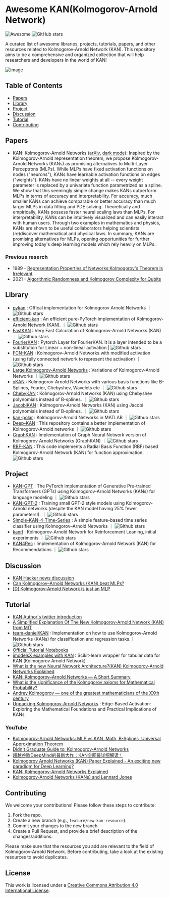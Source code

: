 # Awesome KAN(Kolmogorov-Arnold Network)


![Awesome](https://awesome.re/badge.svg) ![GitHub stars](https://img.shields.io/github/stars/mintisan/awesome-kan.svg?style=social)

A curated list of awesome libraries, projects, tutorials, papers, and other resources related to Kolmogorov-Arnold Network (KAN). This repository aims to be a comprehensive and organized collection that will help researchers and developers in the world of KAN!

![image](https://github.com/mintisan/awesome-kan/assets/9136049/5ce213da-5fe5-49bf-a210-01144a70c14e)


## Table of Contents

- [Papers](#papers)
- [Library](#library)
- [Project](#project)
- [Discussion](#discussion)
- [Tutorial](#tutorial)
- [Contributing](#contributing)


## Papers

- KAN: Kolmogorov-Arnold Networks ([arXiv](https://arxiv.org/abs/2404.19756), [dark mode](https://synthical.com/abs/2404.19756?is_dark=true)): Inspired by the Kolmogorov-Arnold representation theorem, we propose Kolmogorov-Arnold Networks (KANs) as promising alternatives to Multi-Layer Perceptrons (MLPs). While MLPs have fixed activation functions on nodes ("neurons"), KANs have learnable activation functions on edges ("weights"). KANs have no linear weights at all -- every weight parameter is replaced by a univariate function parametrized as a spline. We show that this seemingly simple change makes KANs outperform MLPs in terms of accuracy and interpretability. For accuracy, much smaller KANs can achieve comparable or better accuracy than much larger MLPs in data fitting and PDE solving. Theoretically and empirically, KANs possess faster neural scaling laws than MLPs. For interpretability, KANs can be intuitively visualized and can easily interact with human users. Through two examples in mathematics and physics, KANs are shown to be useful collaborators helping scientists (re)discover mathematical and physical laws. In summary, KANs are promising alternatives for MLPs, opening opportunities for further improving today's deep learning models which rely heavily on MLPs.

### Previous reserch

- 1989 - [Representation Properties of Networks:Kolmogorov's Theorem Is Irrelevant](http://cbcl.mit.edu/people/poggio/journals/girosi-poggio-NeuralComputation-1989.pdf)
- 2021 - [Algorithmic Randomness and Kolmogorov Complexity for Qubits](https://arxiv.org/abs/2106.14280)

## Library

- [pykan](https://github.com/KindXiaoming/pykan) : Offical implementation for Kolmogorov Arnold Networks ｜ ![Github stars](https://img.shields.io/github/stars/KindXiaoming/pykan.svg)
- [efficient-kan](https://github.com/Blealtan/efficient-kan) : An efficient pure-PyTorch implementation of Kolmogorov-Arnold Network (KAN). ｜ ![Github stars](https://img.shields.io/github/stars/Blealtan/efficient-kan.svg)
- [FastKAN](https://github.com/ZiyaoLi/fast-kan) : Very Fast Calculation of Kolmogorov-Arnold Networks (KAN)  ｜ ![Github stars](https://img.shields.io/github/stars/ZiyaoLi/fast-kan.svg)
- [FourierKAN](https://github.com/GistNoesis/FourierKAN/) : Pytorch Layer for FourierKAN. It is a layer intended to be a substitution for Linear + non-linear activation |  ![Github stars](https://img.shields.io/github/stars/GistNoesis/FourierKAN.svg)
- [FCN-KAN](https://github.com/Zhangyanbo/FCN-KAN) : Kolmogorov–Arnold Networks with modified activation (using fully connected network to represent the activation) ｜ ![Github stars](https://img.shields.io/github/stars/Zhangyanbo/FCN-KAN.svg)
- [Large Kolmogorov-Arnold Networks](https://github.com/Indoxer/LKAN) : Variations of Kolmogorov-Arnold Networks ｜ ![Github stars](https://img.shields.io/github/stars/Indoxer/LKAN.svg)
- [xKAN](https://github.com/mlsquare/xKAN) : Kolmogorov-Arnold Networks with various basis functions like B-Splines, Fourier, Chebyshev, Wavelets etc ｜ ![Github stars](https://img.shields.io/github/stars/mlsquare/xKAN.svg)
- [ChebyKAN](https://github.com/SynodicMonth/ChebyKAN) : Kolmogorov-Arnold Networks (KAN) using Chebyshev polynomials instead of B-splines. ｜ ![Github stars](https://img.shields.io/github/stars/SynodicMonth/ChebyKAN.svg)
- [JacobiKAN](https://github.com/SpaceLearner/JacobiKAN) : Kolmogorov-Arnold Networks (KAN) using Jacobi polynomials instead of B-splines. ｜ ![Github stars](https://img.shields.io/github/stars/SpaceLearner/JacobiKAN.svg)
- [kan-polar](https://github.com/mpoluektov/kan-polar) : Kolmogorov-Arnold Networks in MATLAB ｜ ![Github stars](https://img.shields.io/github/stars/mpoluektov/kan-polar.svg)
- [Deep-KAN](https://github.com/sidhu2690/Deep-KAN) : This repository contains a better implementation of Kolmogorov-Arnold networks ｜ ![Github stars](https://img.shields.io/github/stars/sidhu2690/Deep-KAN.svg)
- [GraphKAN](https://github.com/WillHua127/GraphKAN-Graph-Kolmogorov-Arnold-Networks) : Implementation of Graph Neural Network version of Kolmogorov Arnold Networks (GraphKAN) ｜ ![Github stars](https://img.shields.io/github/stars/WillHua127/GraphKAN-Graph-Kolmogorov-Arnold-Networks.svg)
- [RBF-KAN](https://github.com/sidhu2690/RBF-KAN) : This code implements a Radial Basis Function (RBF) based Kolmogorov-Arnold Network (KAN) for function approximation. ｜ ![Github stars](https://img.shields.io/github/stars/sidhu2690/RBF-KAN.svg)


## Project

- [KAN-GPT](https://github.com/AdityaNG/kan-gpt) : The PyTorch implementation of Generative Pre-trained Transformers (GPTs) using Kolmogorov-Arnold Networks (KANs) for language modeling ｜ ![Github stars](https://img.shields.io/github/stars/AdityaNG/kan-gpt.svg)
- [KAN-GPT-2](https://github.com/CG80499/KAN-GPT-2) : Training small GPT-2 style models using Kolmogorov-Arnold networks.(despite the KAN model having 25% fewer parameters!). ｜ ![Github stars](https://img.shields.io/github/stars/CG80499/KAN-GPT-2.svg)
- [Simple-KAN-4-Time-Series](https://github.com/MSD-IRIMAS/Simple-KAN-4-Time-Series) : A simple feature-based time series classifier using Kolmogorov–Arnold Networks ｜ ![Github stars](https://img.shields.io/github/stars/MSD-IRIMAS/Simple-KAN-4-Time-Series.svg)
- [kanrl](https://github.com/riiswa/kanrl) : Kolmogorov-Arnold Network for Reinforcement Leaning, initial experiments ｜ ![Github stars](https://img.shields.io/github/stars/riiswa/kanrl.svg)
- [KAN4Rec](https://github.com/TianyuanYang/KAN4Rec) : Implementation of Kolmogorov-Arnold Network (KAN) for Recommendations ｜ ![Github stars](https://img.shields.io/github/stars/TianyuanYang/KAN4Rec.svg)




## Discussion

- [KAN Hacker news discussion](https://news.ycombinator.com/item?id=40219205)
- [Can Kolmogorov–Arnold Networks (KAN) beat MLPs?](https://pub.towardsai.net/can-kolmogorov-arnold-networks-kan-beat-mlps-060fc34da9ce)
- [[D] Kolmogorov-Arnold Network is just an MLP](https://www.reddit.com/r/MachineLearning/comments/1clcu5i/d_kolmogorovarnold_network_is_just_an_mlp/)

## Tutorial

- [KAN Author's twitter introduction](https://twitter.com/ZimingLiu11/status/1785483967719981538)
- [A Simplified Explanation Of The New Kolmogorov-Arnold Network (KAN) from MIT](https://medium.com/@isaakmwangi2018/a-simplified-explanation-of-the-new-kolmogorov-arnold-network-kan-from-mit-cbb59793a040)
- [team-daniel/KAN](https://github.com/team-daniel/KAN) : Implementation on how to use Kolmogorov-Arnold Networks (KANs) for classification and regression tasks.｜ ![Github stars](https://img.shields.io/github/stars/team-daniel/KAN.svg)
- [Official Tutorial Notebooks](https://github.com/KindXiaoming/pykan/tree/master/tutorials)
- [imodelsX examples with KAN](https://github.com/csinva/imodelsX/blob/master/demo_notebooks/kan.ipynb) : Scikit-learn wrapper for tabular data for KAN (Kolmogorov Arnold Network)
- [What is the new Neural Network Architecture?(KAN) Kolmogorov-Arnold Networks Explained](https://medium.com/@zahmed333/what-is-the-new-neural-network-architecture-kan-kolmogorov-arnold-networks-explained-d2787b013ade)
- [KAN: Kolmogorov–Arnold Networks — A Short Summary](https://kargarisaac.medium.com/kan-kolmogorov-arnold-networks-a-short-summary-a1aef1336990)
- [What is the significance of the Kolmogorov axioms for Mathematical Probability?](https://www.cantorsparadise.com/what-is-the-significance-of-the-kolmogorov-axioms-for-mathematical-probability-ba4eb5551e7e)
- [Andrey Kolmogorov — one of the greatest mathematicians of the XXth century](https://valeman.medium.com/andrey-kolmogorov-one-of-the-greatest-mathematicians-of-the-xxst-century-4167ad02d10)
- [Unpacking Kolmogorov-Arnold Networks](https://pub.towardsai.net/unpacking-kolmogorov-arnold-networks-84ff98463370) : Edge-Based Activation: Exploring the Mathematical Foundations and Practical Implications of KANs

### YouTube
- [Kolmogorov-Arnold Networks: MLP vs KAN, Math, B-Splines, Universal Approximation Theorem](https://www.youtube.com/watch?v=-PFIkkwWdnM&t=1515s&ab_channel=UmarJamil)
- [Didn't Graduate Guide to: Kolmogorov-Arnold Networks](https://www.youtube.com/watch?app=desktop&v=3XAW0kqbH2Q&feature=youtu.be&ab_channel=DeepFriedPancake)
- [超越谷歌DeepMind的最新大作：KAN全网最详细解读！](https://www.youtube.com/watch?v=OEvJE-O1R2k)
- [Kolmogorov Arnold Networks (KAN) Paper Explained - An exciting new paradigm for Deep Learning?](https://www.youtube.com/watch?v=7zpz_AlFW2w&ab_channel=NeuralBreakdownwithAVB)
- [KAN: Kolmogorov-Arnold Networks Explained](https://www.youtube.com/watch?v=CkCijaXqAOM)
- [Kolmogorov-Arnold Networks (KANs) and Lennard Jones](https://www.youtube.com/watch?v=_0q7scVScBI&ab_channel=JohnKitchin)


## Contributing

We welcome your contributions! Please follow these steps to contribute:

1. Fork the repo.
2. Create a new branch (e.g., `feature/new-kan-resource`).
3. Commit your changes to the new branch.
4. Create a Pull Request, and provide a brief description of the changes/additions.

Please make sure that the resources you add are relevant to the field of Kolmogorov-Arnold Network. Before contributing, take a look at the existing resources to avoid duplicates.

## License

This work is licensed under a [Creative Commons Attribution 4.0 International License](https://creativecommons.org/licenses/by/4.0/).
